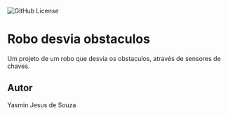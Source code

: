 ![GitHub License](https://img.shields.io/github/license/Yasminjsouza/robo-desvia?style=flat-square)



# Robo desvia obstaculos
Um projeto de um robo que desvia os obstaculos, através de sensores de chaves.


## Autor
Yasmin Jesus de Souza

